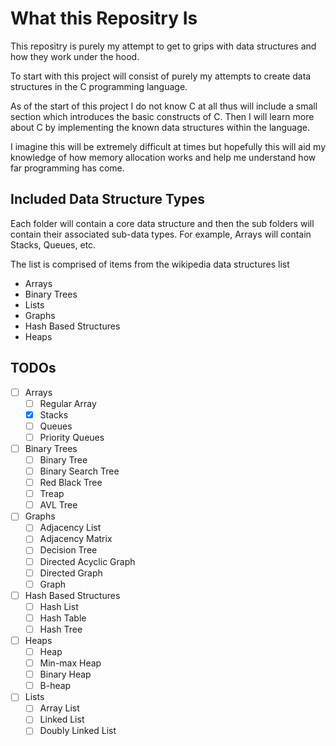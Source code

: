 # What this Repositry Is 

This repositry is purely my attempt to get to grips with data structures and how they work under the hood. 

To start with this project will consist of purely my attempts to create data structures in the C programming language. 

As of the start of this project I do not know C at all thus will include a small section which introduces the basic constructs of C. 
Then I will learn more about C by implementing the known data structures within the language. 

I imagine this will be extremely difficult at times but hopefully this will aid my knowledge of how memory allocation works and help me understand how far programming has come. 

## Included Data Structure Types 

Each folder will contain a core data structure and then the sub folders will contain their associated sub-data types. For example, Arrays will contain Stacks, Queues, etc.

The list is comprised of items from the wikipedia data structures list

- Arrays 
- Binary Trees 
- Lists 
- Graphs 
- Hash Based Structures 
- Heaps

## TODOs 

- [ ] Arrays 
    - [ ] Regular Array
    - [x] Stacks 
    - [ ] Queues 
    - [ ] Priority Queues 
- [ ] Binary Trees 
    - [ ] Binary Tree 
    - [ ] Binary Search Tree
    - [ ] Red Black Tree 
    - [ ] Treap
    - [ ] AVL Tree 
- [ ] Graphs 
    - [ ] Adjacency List 
    - [ ] Adjacency Matrix 
    - [ ] Decision Tree 
    - [ ] Directed Acyclic Graph 
    - [ ] Directed Graph 
    - [ ] Graph 
- [ ] Hash Based Structures 
    - [ ] Hash List 
    - [ ] Hash Table 
    - [ ] Hash Tree 
- [ ] Heaps 
    - [ ] Heap 
    - [ ] Min-max Heap 
    - [ ] Binary Heap 
    - [ ] B-heap 
- [ ] Lists 
    - [ ] Array List 
    - [ ] Linked List 
    - [ ] Doubly Linked List 
